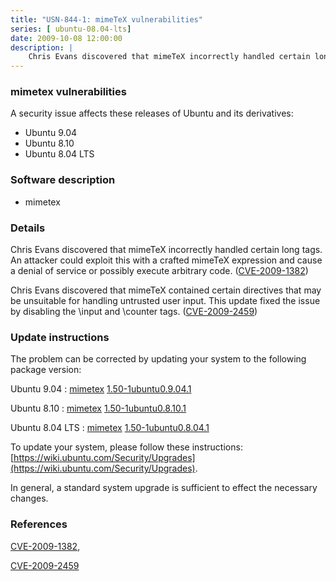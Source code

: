 ```yaml
---
title: "USN-844-1: mimeTeX vulnerabilities"
series: [ ubuntu-08.04-lts]
date: 2009-10-08 12:00:00
description: |
    Chris Evans discovered that mimeTeX incorrectly handled certain long tags. An attacker could exploit this with a crafted mimeTeX expression and cause a denial of service or possibly execute arbitrary code. ([CVE-2009-1382](http://people.ubuntu.com/~ubuntu-security/cve/CVE-2009-1382))
--- 
```

 
### mimetex vulnerabilities

A security issue affects these releases of Ubuntu and its derivatives:

* Ubuntu 9.04
* Ubuntu 8.10
* Ubuntu 8.04 LTS

### Software description

* mimetex 

### Details

Chris Evans discovered that mimeTeX incorrectly handled certain long tags. An attacker could exploit this with a crafted mimeTeX expression and cause a denial of service or possibly execute arbitrary code. ([CVE-2009-1382](http://people.ubuntu.com/~ubuntu-security/cve/CVE-2009-1382))

Chris Evans discovered that mimeTeX contained certain directives that may be unsuitable for handling untrusted user input. This update fixed the issue by disabling the \input and \counter tags. ([CVE-2009-2459](http://people.ubuntu.com/~ubuntu-security/cve/CVE-2009-2459)) 

### Update instructions

The problem can be corrected by updating your system to the following package version:

Ubuntu 9.04
 : [mimetex](https://launchpad.net/ubuntu/+source/mimetex) <span> [1.50-1ubuntu0.9.04.1](https://launchpad.net/ubuntu/+source/mimetex/1.50-1ubuntu0.9.04.1) </span> 

Ubuntu 8.10
 : [mimetex](https://launchpad.net/ubuntu/+source/mimetex) <span> [1.50-1ubuntu0.8.10.1](https://launchpad.net/ubuntu/+source/mimetex/1.50-1ubuntu0.8.10.1) </span> 

Ubuntu 8.04 LTS
 : [mimetex](https://launchpad.net/ubuntu/+source/mimetex) <span> [1.50-1ubuntu0.8.04.1](https://launchpad.net/ubuntu/+source/mimetex/1.50-1ubuntu0.8.04.1) </span> 

To update your system, please follow these instructions: [https://wiki.ubuntu.com/Security/Upgrades](https://wiki.ubuntu.com/Security/Upgrades).

In general, a standard system upgrade is sufficient to effect the necessary changes. 

### References

 [CVE-2009-1382](http://people.ubuntu.com/~ubuntu-security/cve/CVE-2009-1382), 

 [CVE-2009-2459](http://people.ubuntu.com/~ubuntu-security/cve/CVE-2009-2459)
 
